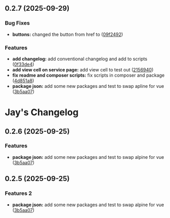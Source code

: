 ## 0.2.7 (2025-09-29)

### Bug Fixes

- **buttons:** changed the button from href to <a>
  ([09f2492](https://github.com/mauijay/ci4-shield-tailwinds/commit/09f24926864ab6e2e7b635bb556d669644a7f644))

### Features

- **add changelog:** add conventional changelog and add to scripts
  ([0f33de4](https://github.com/mauijay/ci4-shield-tailwinds/commit/0f33de4a6220708d1ea489d4ff04acbd627af9d9))
- **add view cell on service page:** add view cell to test out
  ([2156940](https://github.com/mauijay/ci4-shield-tailwinds/commit/215694058a17f403be049efddcc40aceff907b9e))
- **fix readme and composer scripts:** fix scripts in composer and package
  ([4d851a8](https://github.com/mauijay/ci4-shield-tailwinds/commit/4d851a8696db8d1d90429b69f4dc9ae241ee7e28))
- **package json:** add some new packages and test to swap apline for vue
  ([3b5aa07](https://github.com/mauijay/ci4-shield-tailwinds/commit/3b5aa072e92e8ccd335d309a9863d3418f42f024))

# Jay's Changelog

## 0.2.6 (2025-09-25)

### Features

- **package json:** add some new packages and test to swap alpine for vue
  ([3b5aa07](https://github.com/mauijay/ci4-shield-tailwinds/commit/3b5aa072e92e8ccd335d309a9863d3418f42f024))

## 0.2.5 (2025-09-25)

### Features 2

- **package json:** add some new packages and test to swap alpine for vue
  ([3b5aa07](https://github.com/mauijay/ci4-shield-tailwinds/commit/3b5aa072e92e8ccd335d309a9863d3418f42f024))
